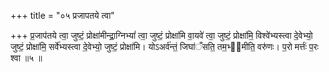 +++
title = "०५ प्रजापतये त्वा"

+++
प्र॒जाप॑तये त्वा॒ जुष्टं॒ प्रोक्षा॑मीन्द्रा॒ग्निभ्यां॑ त्वा॒ जुष्टं॒ प्रोक्षा॑मि वा॒यवे॑ त्वा॒ जुष्टं॒ प्रोक्षा॑मि॒ विश्वे॑भ्यस्त्वा दे॒वेभ्यो॒ जुष्टं॒ प्रोक्षा॑मि॒ सर्वे॑भ्यस्त्वा दे॒वेभ्यो॒ जुष्टं॒ प्रोक्षा॑मि। योऽअर्व॑न्तं॒ जिघा॑ँसति॒ तम॒भ्य᳖मीति॒ वरु॑णः। प॒रो मर्त्तः॑ प॒रः श्वा ॥५ ॥